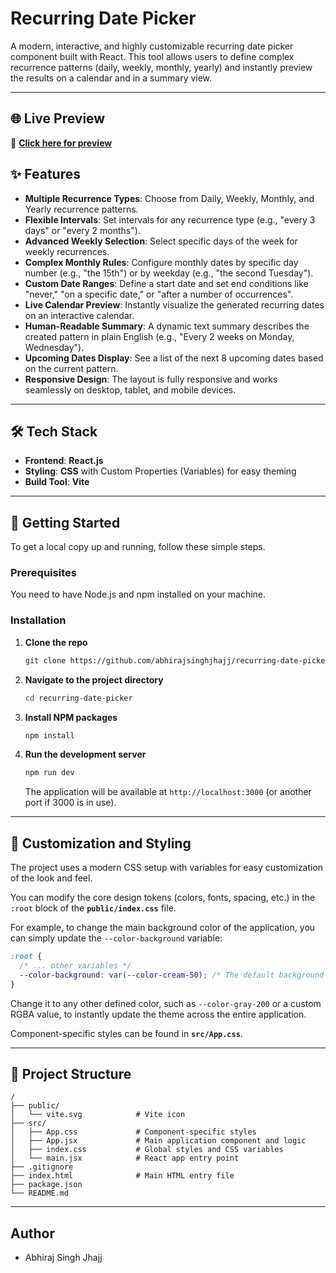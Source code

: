 # Recurring Date Picker

A modern, interactive, and highly customizable recurring date picker component built with React. This tool allows users to define complex recurrence patterns (daily, weekly, monthly, yearly) and instantly preview the results on a calendar and in a summary view.

---
## 🌐 Live Preview

🔗 **[Click here for preview](https://repeat-date-selector.netlify.app/)**

## ✨ Features

  - **Multiple Recurrence Types**: Choose from Daily, Weekly, Monthly, and Yearly recurrence patterns.
  - **Flexible Intervals**: Set intervals for any recurrence type (e.g., "every 3 days" or "every 2 months").
  - **Advanced Weekly Selection**: Select specific days of the week for weekly recurrences.
  - **Complex Monthly Rules**: Configure monthly dates by specific day number (e.g., "the 15th") or by weekday (e.g., "the second Tuesday").
  - **Custom Date Ranges**: Define a start date and set end conditions like "never," "on a specific date," or "after a number of occurrences".
  - **Live Calendar Preview**: Instantly visualize the generated recurring dates on an interactive calendar.
  - **Human-Readable Summary**: A dynamic text summary describes the created pattern in plain English (e.g., "Every 2 weeks on Monday, Wednesday").
  - **Upcoming Dates Display**: See a list of the next 8 upcoming dates based on the current pattern.
  - **Responsive Design**: The layout is fully responsive and works seamlessly on desktop, tablet, and mobile devices.

-----

## 🛠️ Tech Stack

  - **Frontend**: **React.js**
  - **Styling**: **CSS** with Custom Properties (Variables) for easy theming
  - **Build Tool**: **Vite**

-----

## 🚀 Getting Started

To get a local copy up and running, follow these simple steps.

### Prerequisites

You need to have Node.js and npm installed on your machine.

### Installation

1.  **Clone the repo**

    ```sh
    git clone https://github.com/abhirajsinghjhajj/recurring-date-picker
    ```

2.  **Navigate to the project directory**

    ```sh
    cd recurring-date-picker
    ```

3.  **Install NPM packages**

    ```sh
    npm install
    ```

4.  **Run the development server**

    ```sh
    npm run dev
    ```

    The application will be available at `http://localhost:3000` (or another port if 3000 is in use).

-----

## 🎨 Customization and Styling

The project uses a modern CSS setup with variables for easy customization of the look and feel.

You can modify the core design tokens (colors, fonts, spacing, etc.) in the `:root` block of the **`public/index.css`** file.

For example, to change the main background color of the application, you can simply update the `--color-background` variable:

```css
:root {
  /* ... other variables */
  --color-background: var(--color-cream-50); /* The default background */
}
```

Change it to any other defined color, such as `--color-gray-200` or a custom RGBA value, to instantly update the theme across the entire application.

Component-specific styles can be found in **`src/App.css`**.

-----

## 📂 Project Structure

```
/
├── public/
│   └── vite.svg            # Vite icon
├── src/
│   ├── App.css             # Component-specific styles
│   ├── App.jsx             # Main application component and logic
│   ├── index.css           # Global styles and CSS variables
│   └── main.jsx            # React app entry point
├── .gitignore
├── index.html              # Main HTML entry file
├── package.json
└── README.md
```

-----

## Author
- Abhiraj Singh Jhajj
